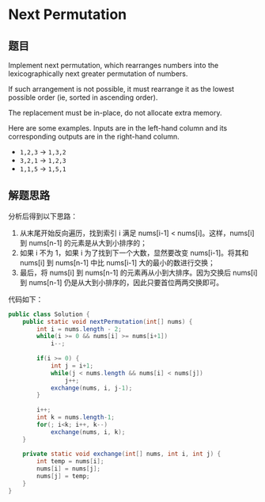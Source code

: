 # Next Permutation

## 题目

Implement next permutation, which rearranges numbers into the lexicographically next greater permutation of numbers.

If such arrangement is not possible, it must rearrange it as the lowest possible order (ie, sorted in ascending order).

The replacement must be in-place, do not allocate extra memory.

Here are some examples. Inputs are in the left-hand column and its corresponding outputs are in the right-hand column.

* `1,2,3` → `1,3,2`
* `3,2,1` → `1,2,3`
* `1,1,5` → `1,5,1`

## 解题思路

分析后得到以下思路：

1. 从末尾开始反向遍历，找到索引 i 满足 nums[i-1] < nums[i]。这样，nums[i] 到 nums[n-1] 的元素是从大到小排序的；
2. 如果 i 不为 1，如果 i 为了找到下一个大数，显然要改变 nums[i-1]。将其和 nums[i] 到 nums[n-1] 中比 nums[i-1] 大的最小的数进行交换；
3. 最后，将 nums[i] 到 nums[n-1] 的元素再从小到大排序。因为交换后 nums[i] 到 nums[n-1] 仍是从大到小排序的，因此只要首位两两交换即可。

代码如下：

```java
public class Solution {
    public static void nextPermutation(int[] nums) {
        int i = nums.length - 2;
        while(i >= 0 && nums[i] >= nums[i+1])
            i--;
         		
        if(i >= 0) {
         	int j = i+1;
            while(j < nums.length && nums[i] < nums[j])
                j++;
        	exchange(nums, i, j-1);
 		}
         		
        i++; 
        int k = nums.length-1;
        for(; i<k; i++, k--)
        	exchange(nums, i, k);
    }
         	
    private static void exchange(int[] nums, int i, int j) {
 		int temp = nums[i];
 		nums[i] = nums[j];
 		nums[j] = temp;
 	}
}
```